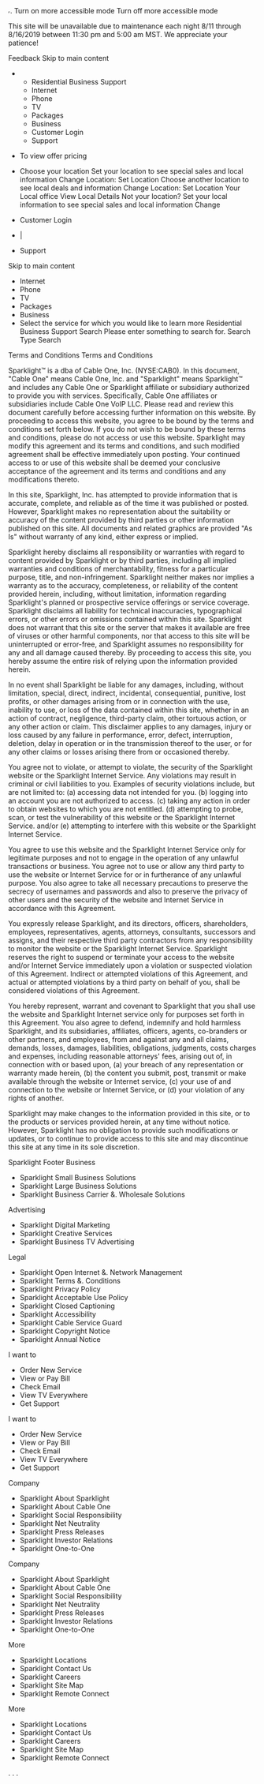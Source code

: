 <iframe src="https://www.googletagmanager.com/ns.html?id=GTM-N979W7" height="0" width="0" style="display:none. visibility:hidden;">. </iframe>. Turn on more accessible mode Turn off more accessible mode

This site will be unavailable due to maintenance each night 8/11 through 8/16/2019 between 11:30 pm and 5:00 am MST. We appreciate your patience!

Feedback Skip to main content

*   *   Residential Business Support
    *   Internet
    *   Phone
    *   TV
    *   Packages
    *   Business
    *   Customer Login
    *   Support

*   To view offer pricing
*   Choose your location Set your location to see special sales and local information Change Location: Set Location Choose another location to see local deals and information Change Location: Set Location Your Local office View Local Details Not your location? Set your local information to see special sales and local information Change

*   Customer Login
*   |
*   Support

Skip to main content

*   Internet
*   Phone
*   TV
*   Packages
*   Business
*   Select the service for which you would like to learn more Residential Business Support Search Please enter something to search for. Search Type Search

Terms and Conditions Terms and Conditions

Sparklight™ is a dba of Cable One, Inc. (NYSE:CAB0). In this document, "Cable One" means Cable One, Inc. and "Sparklight" means Sparklight™ and includes any Cable One or Sparklight affiliate or subsidiary authorized to provide you with services. Specifically, Cable One affiliates or subsidiaries include Cable One VoIP LLC. Please read and review this document carefully before accessing further information on this website. By proceeding to access this website, you agree to be bound by the terms and conditions set forth below. If you do not wish to be bound by these terms and conditions, please do not access or use this website. Sparklight may modify this agreement and its terms and conditions, and such modified agreement shall be effective immediately upon posting. Your continued access to or use of this website shall be deemed your conclusive acceptance of the agreement and its terms and conditions and any modifications thereto.

In this site, Sparklight, Inc. has attempted to provide information that is accurate, complete, and reliable as of the time it was published or posted. However, Sparklight makes no representation about the suitability or accuracy of the content provided by third parties or other information published on this site. All documents and related graphics are provided "As Is" without warranty of any kind, either express or implied.

Sparklight hereby disclaims all responsibility or warranties with regard to content provided by Sparklight or by third parties, including all implied warranties and conditions of merchantability, fitness for a particular purpose, title, and non-infringement. Sparklight neither makes nor implies a warranty as to the accuracy, completeness, or reliability of the content provided herein, including, without limitation, information regarding Sparklight's planned or prospective service offerings or service coverage. Sparklight disclaims all liability for technical inaccuracies, typographical errors, or other errors or omissions contained within this site. Sparklight does not warrant that this site or the server that makes it available are free of viruses or other harmful components, nor that access to this site will be uninterrupted or error-free, and Sparklight assumes no responsibility for any and all damage caused thereby. By proceeding to access this site, you hereby assume the entire risk of relying upon the information provided herein.

In no event shall Sparklight be liable for any damages, including, without limitation, special, direct, indirect, incidental, consequential, punitive, lost profits, or other damages arising from or in connection with the use, inability to use, or loss of the data contained within this site, whether in an action of contract, negligence, third-party claim, other tortuous action, or any other action or claim. This disclaimer applies to any damages, injury or loss caused by any failure in performance, error, defect, interruption, deletion, delay in operation or in the transmission thereof to the user, or for any other claims or losses arising there from or occasioned thereby.

You agree not to violate, or attempt to violate, the security of the Sparklight website or the Sparklight Internet Service. Any violations may result in criminal or civil liabilities to you. Examples of security violations include, but are not limited to: (a) accessing data not intended for you. (b) logging into an account you are not authorized to access. (c) taking any action in order to obtain websites to which you are not entitled. (d) attempting to probe, scan, or test the vulnerability of this website or the Sparklight Internet Service. and/or (e) attempting to interfere with this website or the Sparklight Internet Service.

You agree to use this website and the Sparklight Internet Service only for legitimate purposes and not to engage in the operation of any unlawful transactions or business. You agree not to use or allow any third party to use the website or Internet Service for or in furtherance of any unlawful purpose. You also agree to take all necessary precautions to preserve the secrecy of usernames and passwords and also to preserve the privacy of other users and the security of the website and Internet Service in accordance with this Agreement.

You expressly release Sparklight, and its directors, officers, shareholders, employees, representatives, agents, attorneys, consultants, successors and assigns, and their respective third party contractors from any responsibility to monitor the website or the Sparklight Internet Service. Sparklight reserves the right to suspend or terminate your access to the website and/or Internet Service immediately upon a violation or suspected violation of this Agreement. Indirect or attempted violations of this Agreement, and actual or attempted violations by a third party on behalf of you, shall be considered violations of this Agreement.

You hereby represent, warrant and covenant to Sparklight that you shall use the website and Sparklight Internet service only for purposes set forth in this Agreement. You also agree to defend, indemnify and hold harmless Sparklight, and its subsidiaries, affiliates, officers, agents, co-branders or other partners, and employees, from and against any and all claims, demands, losses, damages, liabilities, obligations, judgments, costs charges and expenses, including reasonable attorneys' fees, arising out of, in connection with or based upon, (a) your breach of any representation or warranty made herein, (b) the content you submit, post, transmit or make available through the website or Internet service, (c) your use of and connection to the website or Internet Service, or (d) your violation of any rights of another.

Sparklight may make changes to the information provided in this site, or to the products or services provided herein, at any time without notice. However, Sparklight has no obligation to provide such modifications or updates, or to continue to provide access to this site and may discontinue this site at any time in its sole discretion.

Sparklight Footer Business

*   Sparklight Small Business Solutions
*   Sparklight Large Business Solutions
*   Sparklight Business Carrier &. Wholesale Solutions

Advertising

*   Sparklight Digital Marketing
*   Sparklight Creative Services
*   Sparklight Business TV Advertising

Legal

*   Sparklight Open Internet &. Network Management
*   Sparklight Terms &. Conditions
*   Sparklight Privacy Policy
*   Sparklight Acceptable Use Policy
*   Sparklight Closed Captioning
*   Sparklight Accessibility
*   Sparklight Cable Service Guard
*   Sparklight Copyright Notice
*   Sparklight Annual Notice

I want to

*   Order New Service
*   View or Pay Bill
*   Check Email
*   View TV Everywhere
*   Get Support

I want to

*   Order New Service
*   View or Pay Bill
*   Check Email
*   View TV Everywhere
*   Get Support

Company

*   Sparklight About Sparklight
*   Sparklight About Cable One
*   Sparklight Social Responsibility
*   Sparklight Net Neutrality
*   Sparklight Press Releases
*   Sparklight Investor Relations
*   Sparklight One-to-One

Company

*   Sparklight About Sparklight
*   Sparklight About Cable One
*   Sparklight Social Responsibility
*   Sparklight Net Neutrality
*   Sparklight Press Releases
*   Sparklight Investor Relations
*   Sparklight One-to-One

More

*   Sparklight Locations
*   Sparklight Contact Us
*   Sparklight Careers
*   Sparklight Site Map
*   Sparklight Remote Connect

More

*   Sparklight Locations
*   Sparklight Contact Us
*   Sparklight Careers
*   Sparklight Site Map
*   Sparklight Remote Connect

<img height="1" width="1" style="display:none" src="https://www.facebook.com/tr?id=1676078032639904&amp;ev=PageView&amp;noscript=1">. <img height="1" width="1" style="display:none" src="https://www.facebook.com/tr?id=429775174175430&amp;ev=PageView&amp;noscript=1">. <img height="1" width="1" style="display:none" src="https://www.facebook.com/tr?id=655713804869086&amp;ev=PageView&amp;noscript=1">.